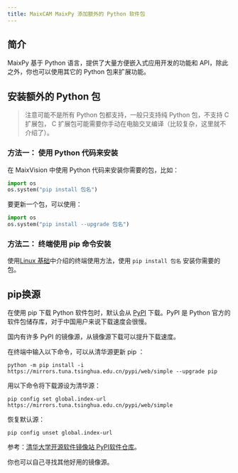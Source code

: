 ```yaml
---
title: MaixCAM MaixPy 添加额外的 Python 软件包
---
```


## 简介

MaixPy 基于 Python 语言，提供了大量方便嵌入式应用开发的功能和 API，除此之外，你也可以使用其它的 Python 包来扩展功能。



## 安装额外的 Python 包

> 注意可能不是所有 Python 包都支持，一般只支持纯 Python 包，不支持 C 扩展包， C 扩展包可能需要你手动在电脑交叉编译（比较复杂，这里就不介绍了）。

### 方法一： 使用 Python 代码来安装

在 MaixVision 中使用 Python 代码来安装你需要的包，比如：

```python
import os
os.system("pip install 包名")
```

要更新一个包，可以使用：

```python
import os
os.system("pip install --upgrade 包名")
```

### 方法二： 终端使用 pip 命令安装

使用[Linux 基础](./linux_basic.md)中介绍的终端使用方法，使用 `pip install 包名` 安装你需要的包。

## pip换源

在使用 pip 下载 Python 软件包时，默认会从 [PyPI](https://pypi.org/) 下载。PyPI 是 Python 官方的软件包储存库，对于中国用户来说下载速度会很慢。

国内有许多 PyPI 的镜像源，从镜像源下载可以提升下载速度。

在终端中输入以下命令，可以从清华源更新 pip ：

```
python -m pip install -i https://mirrors.tuna.tsinghua.edu.cn/pypi/web/simple --upgrade pip
```

用以下命令将下载源设为清华源：

```
pip config set global.index-url https://mirrors.tuna.tsinghua.edu.cn/pypi/web/simple
```

恢复默认源：

```
pip config unset global.index-url
```

参考：[清华大学开源软件镜像站 PyPI软件仓库](https://mirrors.tuna.tsinghua.edu.cn/help/pypi/)。

你也可以自己寻找其他好用的镜像源。
